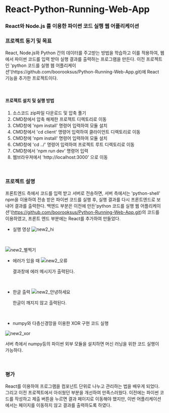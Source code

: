 # React-Python-Running-Web-App

### React와 Node.js 를 이용한 파이썬 코드 실행 웹 어플리케이션



### 프로젝트 동기 및 목표

<p> 
React, Node.js와 Python 간의 데이터를 주고받는 방법을 학습하고 이를 적용하여, 웹에서 파이썬 코드를 입력 받아 실행 결과를 출력하는 프로그램을 만든다. 이전 프로젝트인 'python 코드를 실행 웹 어플리케이션'(https://github.com/boorooksus/Python-Running-Web-App.git)에 React 기능을 추가한 프로젝트이다. </p>

</p>

<br>



#### 프로젝트 설치 및 실행 방법

1. 소스코드 zip파일 다운로드 및 압축 풀기
2. CMD창에서 압축 해제한 프로젝트 디렉토리로 이동
3. CMD창에 'npm install' 명령어 입력하여 모듈 설치
4. CMD창에서 'cd client' 명령어 입력하여 클라이언트 디렉토리로 이동
5. CMD창에 'npm install' 명령어 입력하여 모듈 설치
6. CMD창에 'cd ../' 명령어 입력하여 프로젝트 루트 디렉토리로 이동
7. CMD창에서 'npm run dev' 명령어 입력
8. 웹브라우져에서 'http://localhost:3000' 으로 이동

<br>

### 프로젝트 설명

프론트엔드 측에서 코드를 입력 받고 서버로 전송하면, 서버 측에서는 'python-shell' npm을 이용하여 전송 받은 파이썬 코드를 실행 후, 실행 결과를 다시 프론트엔드로 보내어 결과를 출력한다. 
백엔드 부분은 이전에 만든'python 코드를 실행 웹 어플리케이션'(https://github.com/boorooksus/Python-Running-Web-App.git)의 코드를 이용하였고, 프론트 엔드 부분에는 React를 추가하여 만들었다.

- 실행 영상
  ![new2_hi](https://user-images.githubusercontent.com/55964775/112476286-16707d80-8db5-11eb-800f-23156944bb9b.gif)

  <br>

![new2_별찍기](https://user-images.githubusercontent.com/55964775/112476288-17091400-8db5-11eb-8e2c-6d49f26e964a.gif)
<br>

- 에러가 있을 때
  ![new2_오류](https://user-images.githubusercontent.com/55964775/112476291-17a1aa80-8db5-11eb-9369-5085d35ccb9e.gif)

  결과창에 에러 메시지가 출력된다.

  <br>

- 한글 출력
  ![new2_안녕하세요](https://user-images.githubusercontent.com/55964775/112476290-17091400-8db5-11eb-9e32-585f2a796807.gif)

  한글이 깨지지 않고 출력된다.

  <br>

- numpy와 다층신경망을 이용한 XOR 구현 코드 실행

![new2_xor](https://user-images.githubusercontent.com/55964775/112476358-27b98a00-8db5-11eb-8d51-dd37d0a3dfa5.gif)

서버 측에서 numpy등의 파이썬 외부 모듈을 설치하면 머신 러닝을 위한 코드 실행이 가능하다.

<br>

### 평가

React를 이용하여 프로그램을 컴포넌트 단위로 나누고 관리하는 법을 배우게 되었다. 그리고 이전 프로젝트에서 아쉬웠던 부분을 개선하여 만족스러웠다. 이전에는 파이썬 코드를 작성하고 제출 버튼을 누르면 결과 페이지로 이동해야 했지만, 이번 어플리케이션에서는 페이지를 이동하지 않고 결과를 출력하도록 하였다. 

